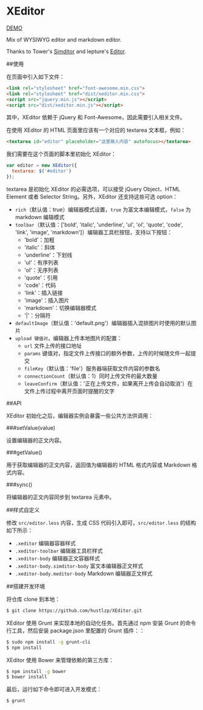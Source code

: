 # XEditor

[DEMO](http://lab.hustlzp.com/XEditor/)

Mix of WYSIWYG editor and markdown editor.

Thanks to Tower's [Simditor](https://github.com/mycolorway/simditor) and lepture's [Editor](https://github.com/lepture/editor).

##使用

在页面中引入如下文件：

```html
<link rel="stylesheet" href="font-awesome.min.css">
<link rel="stylesheet" href="dist/xeditor.min.css">
<script src="jquery.min.js"></script>
<script src="dist/xeditor.min.js"></script>
```

其中，XEditor 依赖于 jQuery 和 Font-Awesome，因此需要引入相关文件。

在使用 XEditor 的 HTML 页面里应该有一个对应的 textarea 文本框，例如：

```html
<textarea id="editor" placeholder="这里输入内容" autofocus></textarea>
```

我们需要在这个页面的脚本里初始化 XEditor：


```js
var editor = new XEditor({
  textarea: $('#editor')
});
```

textarea 是初始化 XEditor 的必需选项，可以接受 jQuery Object、HTML Element 或者 Selector String。另外，XEditor 还支持这些可选 option：

* `rich`（默认值：true）编辑器模式设置，`true` 为富文本编辑模式，`false` 为 markdown 编辑模式
* `toolbar`（默认值：['bold', 'italic', 'underline', 'ul', 'ol', 'quote', 'code', 'link', 'image', 'markdown']）编辑器工具栏按钮，支持以下按钮：
  * 'bold'：加粗
  * 'italic'：斜体
  * 'underline'：下划线
  * 'ul'：有序列表
  * 'ol'：无序列表
  * 'quote'：引用
  * 'code'：代码
  * 'link'：插入链接
  * 'image'：插入图片
  * 'markdown'：切换编辑器模式
  * '|'：分隔符
* `defaultImage`（默认值：'default.png'）编辑器插入混排图片时使用的默认图片
* `upload 键值对`，编辑器上传本地图片的配置：
  * `url` 文件上传的接口地址
  * `params` 键值对，指定文件上传接口的额外参数，上传的时候随文件一起提交
  * `fileKey`（默认值：'file'）服务器端获取文件内容的参数名
  * `connectionCount`（默认值：1）同时上传文件的最大数量
  * `leaveConfirm`（默认值：'正在上传文件，如果离开上传会自动取消'）在文件上传过程中离开页面时提醒的文字

##API

XEditor 初始化之后，编辑器实例会暴露一些公共方法供调用：

###setValue(value)

设置编辑器的正文内容。

###getValue()

用于获取编辑器的正文内容，返回值为编辑器的 HTML 格式内容或 Markdown 格式内容。

###sync()

将编辑器的正文内容同步到 textarea 元素中。

##样式自定义

修改 `src/editor.less` 内容，生成 CSS 代码引入即可，`src/editor.less` 的结构如下所示：

* `.xeditor` 编辑器容器样式
* `.xeditor-toolbar` 编辑器工具栏样式
* `.xeditor-body` 编辑器正文容器样式
* `.xeditor-body.simditor-body` 富文本编辑器正文样式
* `.xeditor-body.meditor-body` Markdown 编辑器正文样式

##搭建开发环境

将仓库 clone 到本地：

```bash
$ git clone https://github.com/hustlzp/XEditor.git
```

XEditor 使用 Grunt 来实现本地的自动化任务。首先通过 npm 安装 Grunt 的命令行工具，然后安装 package.json 里配置的 Grunt 插件：：

```bash
$ sudo npm install -g grunt-cli
$ npm install
```

XEditor 使用 Bower 来管理依赖的第三方库：

```bash
$ npm install -g bower
$ bower install
```

最后，运行如下命令即可进入开发模式：

```bash
$ grunt
```
